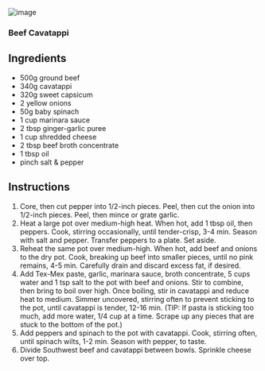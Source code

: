![image](/docs/assets/images/recipes/beef_cavatappi.png)
### Beef Cavatappi

## Ingredients
* 500g ground beef
* 340g cavatappi
* 320g sweet capsicum
* 2 yellow onions
* 50g baby spinach
* 1 cup marinara sauce
* 2 tbsp ginger-garlic puree
* 1 cup shredded cheese
* 2 tbsp beef broth concentrate
* 1 tbsp oil
* pinch salt & pepper

## Instructions
1. Core, then cut pepper into 1/2-inch pieces. Peel, then cut the onion into 1/2-inch pieces. Peel, then mince or grate garlic.
2. Heat a large pot over medium-high heat. When hot, add 1 tbsp oil, then peppers. Cook, stirring occasionally, until tender-crisp, 3-4 min. Season with salt and pepper. Transfer peppers to a plate. Set aside.
3. Reheat the same pot over medium-high. When hot, add beef and onions to the dry pot. Cook, breaking up beef into smaller pieces, until no pink remains, 4-5 min. Carefully drain and discard excess fat, if desired.
4. Add Tex-Mex paste, garlic, marinara sauce, broth concentrate, 5 cups water and 1 tsp salt to the pot with beef and onions. Stir to combine, then bring to boil over high. Once boiling, stir in cavatappi and reduce heat to medium. Simmer uncovered, stirring often to prevent sticking to the pot, until cavatappi is tender, 12-16 min. (TIP: If pasta is sticking too much, add more water, 1/4 cup at a time. Scrape up any pieces that are stuck to the bottom of the pot.)
5. Add peppers and spinach to the pot with cavatappi. Cook, stirring often, until spinach wilts, 1-2 min. Season with pepper, to taste.
6. Divide Southwest beef and cavatappi between bowls. Sprinkle cheese over top.